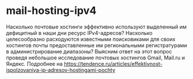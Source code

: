 # mail-hosting-ipv4
Насколько почтовые хостинги эффективно используют выделенный им дефицитный в наши дни ресурc IPv4-адресов?
Насколько целесообразно расходуются известными поисковиками для своих хостингов почты предоставленные им региональными регистратурами в администрирование диапазоны?
Выясним ответ на этот вопрос проведя небольшое исследование почтовых хостингов Gmail, Mail.ru и Яндекс.
Подробнее на https://tendence.ru/articles/effektivnost-ispolzovaniya-ip-adresov-hostingami-pochty
